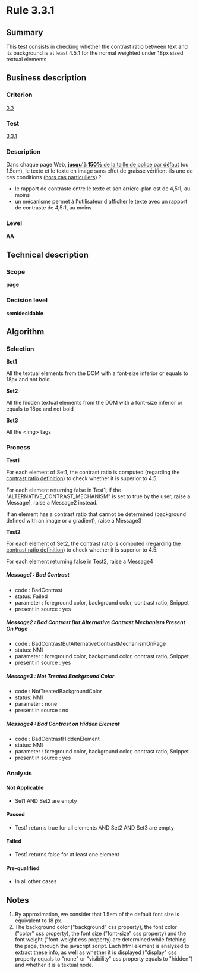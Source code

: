 # Rule 3.3.1
## Summary

This test consists in checking whether the contrast ratio between text
and its background is at least 4.5:1 for the normal weighted under 18px
sized textual elements

## Business description

### Criterion

[3.3](http://references.modernisation.gouv.fr/sites/default/files/RGAA3_RC2-1/referentiel_technique.htm#crit-3-3)

### Test

[3.3.1](http://references.modernisation.gouv.fr/sites/default/files/RGAA3_RC2-1/referentiel_technique.htm#test-3-3-1)

### Description

Dans chaque page Web, <a href="http://references.modernisation.gouv.fr/sites/default/files/RGAA3_RC2-1/glossaire.htm#mTailleCaract%C3%A8re"><strong>jusqu'&agrave; 150%</strong> de la taille de police par d&eacute;faut</a> (ou 1.5em), le texte et le texte en image sans effet de graisse v&eacute;rifient-ils une de ces conditions (<a href="http://references.modernisation.gouv.fr/sites/default/files/RGAA3_RC2-1/cas_particulier.htm#cpCrit3-" title="Cas particuliers pour le crit&egrave;re 3.3">hors cas particuliers</a>) ? 
 
 *  le rapport de contraste entre le texte et son arri&egrave;re-plan est de 4,5:1, au moins 
 *  un m&eacute;canisme permet &agrave; l'utilisateur d'afficher le texte avec un rapport de contraste de 4,5:1, au moins 


### Level

**AA**

## Technical description

### Scope

**page**

### Decision level

**semidecidable**

## Algorithm

### Selection

**Set1**

All the textual elements from the DOM with a font-size inferior or
equals to 18px and not bold

**Set2**

All the hidden textual elements from the DOM with a font-size inferior
or equals to 18px and not bold

**Set3**

All the <img\> tags

### Process

**Test1**

For each element of Set1, the contrast ratio is computed (regarding the
[contrast ratio
definition](http://www.w3.org/TR/WCAG20/#contrast-ratiodef)) to check
whether it is superior to 4.5.

For each element returning false in Test1, if the
"ALTERNATIVE\_CONTRAST\_MECHANISM" is set to true by the user, raise a
Message1, raise a Message2 instead.

If an element has a contrast ratio that cannot be determined (background
defined with an image or a gradient), raise a Message3

**Test2**

For each element of Set2, the contrast ratio is computed (regarding the
[contrast ratio
definition](http://www.w3.org/TR/WCAG20/#contrast-ratiodef)) to check
whether it is superior to 4.5.

For each element returning false in Test2, raise a Message4

##### Message1 : Bad Contrast

-   code : BadContrast
-   status: Failed
-   parameter : foreground color, background color, contrast ratio,
    Snippet
-   present in source : yes

##### Message2 : Bad Contrast But Alternative Contrast Mechanism Present On Page

-   code : BadContrastButAlternativeContrastMechanismOnPage
-   status: NMI
-   parameter : foreground color, background color, contrast ratio,
    Snippet
-   present in source : yes

##### Message3 : Not Treated Background Color

-   code : NotTreatedBackgroundColor
-   status: NMI
-   parameter : none
-   present in source : no

##### Message4 : Bad Contrast on Hidden Element

-   code : BadContrastHiddenElement
-   status: NMI
-   parameter : foreground color, background color, contrast ratio,
    Snippet
-   present in source : yes

### Analysis

#### Not Applicable

-   Set1 AND Set2 are empty

#### Passed

-   Test1 returns true for all elements AND Set2 AND Set3 are empty

#### Failed

-   Test1 returns false for at least one element

#### Pre-qualified

-   In all other cases

## Notes

1.  By approximation, we consider that 1.5em of the default font size is
    equivalent to 18 px.
2.  The background color ("background" css property), the font color
    ("color" css property), the font size ("font-size" css property) and
    the font weight ("font-weight css property) are determined while
    fetching the page, through the javacript script. Each html element
    is analyzed to extract these info, as well as whether it is
    displayed ("display" css property equals to "none" or "visibility"
    css property equals to "hidden") and whether it is a textual node.

